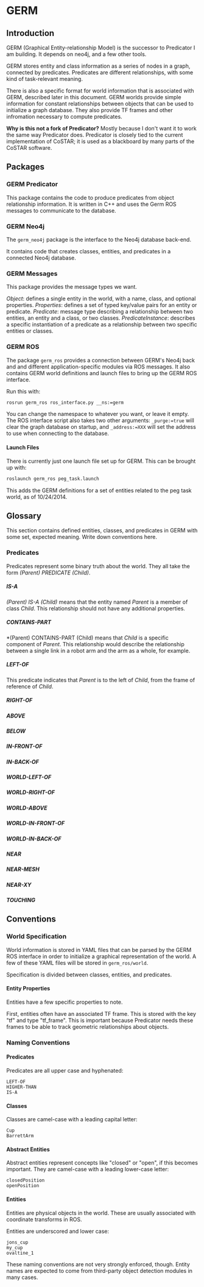 # GERM

## Introduction

GERM (Graphical Entity-relationship Model) is the successor to Predicator I am building. It depends on neo4j, and a few other tools.

GERM stores entity and class information as a series of nodes in a graph, connected by predicates. Predicates are different relationships, with some kind of task-relevant meaning.

There is also a specific format for world information that is associated with GERM, described later in this document. GERM worlds provide simple information for constant relationships between objects that can be used to initialize a graph database. They also provide TF frames and other infromation necessary to compute predicates.

**Why is this not a fork of Predicator?** Mostly because I don't want it to work the same way Predicator does. Predicator is closely tied to the current implementation of CoSTAR; it is used as a blackboard by many parts of the CoSTAR software.

## Packages

### GERM Predicator

This package contains the code to produce predicates from object relationship information. It is written in C++ and uses the Germ ROS messages to communicate to the database.

### GERM Neo4j

The `germ_neo4j` package is the interface to the Neo4j database back-end.

It contains code that creates classes, entities, and predicates in a connected Neo4j database.

### GERM Messages

This package provides the message types we want.

*Object*: defines a single entity in the world, with a name, class, and optional properties.
*Properties*: defines a set of typed key/value pairs for an entity or predicate.
*Predicate*: message type describing a relationship between two entities, an entity and a class, or two classes.
*PredicateInstance*: describes a specific instantiation of a predicate as a relationship between two specific entities or classes.

### GERM ROS

The package `germ_ros` provides a connection between GERM's Neo4j back and and different application-specific modules via ROS messages. It also contains GERM world definitions and launch files to bring up the GERM ROS interface.

Run this with:

```bash
rosrun germ_ros ros_interface.py __ns:=germ
```

You can change the namespace to whatever you want, or leave it empty. The ROS interface script also takes two other arguments: `_purge:=true` will clear the graph database on startup, and `_address:=XXX` will set the address to use when connecting to the database.

#### Launch Files

There is currently just one launch file set up for GERM. This can be brought up with:

```bash
roslaunch germ_ros peg_task.launch
```

This adds the GERM definitions for a set of entities related to the peg task world, as of 10/24/2014.

## Glossary

This section contains defined entities, classes, and predicates in GERM with some set, expected meaning. Write down conventions here.

### Predicates

Predicates represent some binary truth about the world. They all take the form *(Parent) PREDICATE (Child)*.

##### IS-A

*(Parent) IS-A (Child)* means that the entity named *Parent* is a member of class *Child*. This relationship should not have any additional properties.

##### CONTAINS-PART

*(Parent) CONTAINS-PART (Child) means that *Child* is a specific component of *Parent*. This relationship would describe the relationship between a single link in a robot arm and the arm as a whole, for example.

##### LEFT-OF

This predicate indicates that *Parent* is to the left of *Child*, from the frame of reference of *Child*.

##### RIGHT-OF

##### ABOVE

##### BELOW

##### IN-FRONT-OF

##### IN-BACK-OF

##### WORLD-LEFT-OF

##### WORLD-RIGHT-OF

##### WORLD-ABOVE

##### WORLD-IN-FRONT-OF

##### WORLD-IN-BACK-OF

##### NEAR

##### NEAR-MESH

##### NEAR-XY

##### TOUCHING

## Conventions

### World Specification

World information is stored in YAML files that can be parsed by the GERM ROS interface in order to initialize a graphical representation of the world. A few of these YAML files will be stored in `germ_ros/world`.

Specification is divided between classes, entities, and predicates.

#### Entity Properties

Entities have a few specific properties to note.

First, entities often have an associated TF frame. This is stored with the key "tf" and type "tf_frame". This is important because Predicator needs these frames to be able to track geometric relationships about objects.

### Naming Conventions

#### Predicates

Predicates are all upper case and hyphenated:

```
LEFT-OF
HIGHER-THAN
IS-A
```

#### Classes

Classes are camel-case with a leading capital letter:

```
Cup
BarrettArm
```

#### Abstract Entities

Abstract entities represent concepts like "closed" or "open", if this becomes important. They are camel-case with a leading lower-case letter:

```
closedPosition
openPosition
```

#### Entities

Entities are physical objects in the world. These are usually associated with coordinate transforms in ROS.

Entities are underscored and lower case:

```
jons_cup
my_cup
ovaltine_1
```

These naming conventions are not very strongly enforced, though. Entity names are expected to come from third-party object detection modules in many cases.


